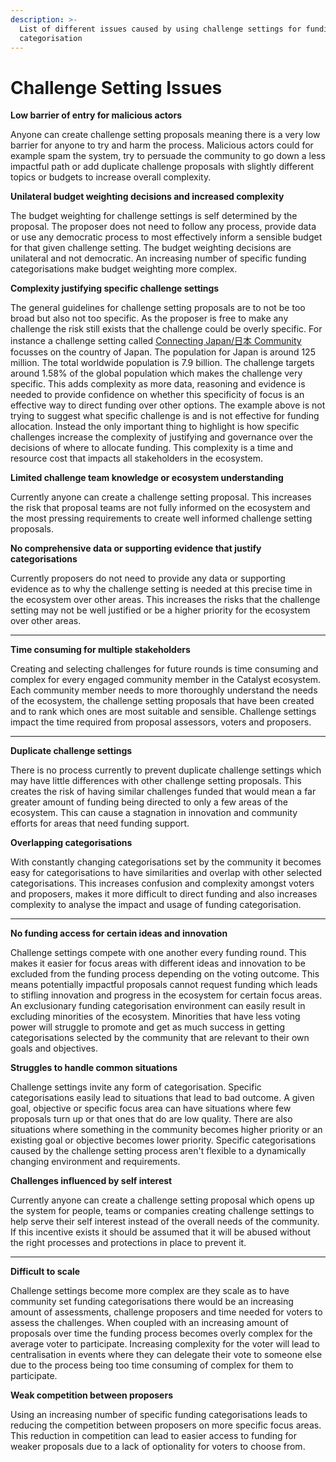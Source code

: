 ```yaml
---
description: >-
  List of different issues caused by using challenge settings for funding
  categorisation
---
```


# Challenge Setting Issues

**Low barrier of entry for malicious actors**

Anyone can create challenge setting proposals meaning there is a very low barrier for anyone to try and harm the process. Malicious actors could for example spam the system, try to persuade the community to go down a less impactful path or add duplicate challenge proposals with slightly different topics or budgets to increase overall complexity.



**Unilateral budget weighting decisions and increased complexity**

The budget weighting for challenge settings is self determined by the proposal. The proposer does not need to follow any process, provide data or use any democratic process to most effectively inform a sensible budget for that given challenge setting. The budget weighting decisions are unilateral and not democratic. An increasing number of specific funding categorisations make budget weighting more complex.



**Complexity justifying specific challenge settings**

The general guidelines for challenge setting proposals are to not be too broad but also not too specific. As the proposer is free to make any challenge the risk still exists that the challenge could be overly specific. For instance a challenge setting called [Connecting Japan/日本 Community](https://cardano.ideascale.com/c/campaigns/26238/about) focusses on the country of Japan. The population for Japan is around 125 million. The total worldwide population is 7.9 billion. The challenge targets around 1.58% of the global population which makes the challenge very specific. This adds complexity as more data, reasoning and evidence is needed to provide confidence on whether this specificity of focus is an effective way to direct funding over other options. The example above is not trying to suggest what specific challenge is and is not effective for funding allocation. Instead the only important thing to highlight is how specific challenges increase the complexity of justifying and governance over the decisions of where to allocate funding. This complexity is a time and resource cost that impacts all stakeholders in the ecosystem.



**Limited challenge team knowledge or ecosystem understanding**

Currently anyone can create a challenge setting proposal. This increases the risk that proposal teams are not fully informed on the ecosystem and the most pressing requirements to create well informed challenge setting proposals.



**No comprehensive data or supporting evidence that justify categorisations**

Currently proposers do not need to provide any data or supporting evidence as to why the challenge setting is needed at this precise time in the ecosystem over other areas. This increases the risks that the challenge setting may not be well justified or be a higher priority for the ecosystem over other areas.

****

**Time consuming for multiple stakeholders**

Creating and selecting challenges for future rounds is time consuming and complex for every engaged community member in the Catalyst ecosystem. Each community member needs to more thoroughly understand the needs of the ecosystem, the challenge setting proposals that have been created and to rank which ones are most suitable and sensible. Challenge settings impact the time required from proposal assessors, voters and proposers.

****

**Duplicate challenge settings**

There is no process currently to prevent duplicate challenge settings which may have little differences with other challenge setting proposals. This creates the risk of having similar challenges funded that would mean a far greater amount of funding being directed to only a few areas of the ecosystem. This can cause a stagnation in innovation and community efforts for areas that need funding support.



**Overlapping categorisations**

With constantly changing categorisations set by the community it becomes easy for categorisations to have similarities and overlap with other selected categorisations. This increases confusion and complexity amongst voters and proposers, makes it more difficult to direct funding and also increases complexity to analyse the impact and usage of funding categorisation.

****

**No funding access for certain ideas and innovation**

Challenge settings compete with one another every funding round. This makes it easier for focus areas with different ideas and innovation to be excluded from the funding process depending on the voting outcome. This means potentially impactful proposals cannot request funding which leads to stifling innovation and progress in the ecosystem for certain focus areas. An exclusionary funding categorisation environment can easily result in excluding minorities of the ecosystem. Minorities that have less voting power will struggle to promote and get as much success in getting categorisations selected by the community that are relevant to their own goals and objectives.&#x20;



**Struggles to handle common situations**

Challenge settings invite any form of categorisation. Specific categorisations easily lead to situations that lead to bad outcome. A given goal, objective or specific focus area can have situations where few proposals turn up or that ones that do are low quality. There are also situations where something in the community becomes higher priority or an existing goal or objective becomes lower priority. Specific categorisations caused by the challenge setting process aren't flexible to a dynamically changing environment and requirements.



**Challenges influenced by self interest**

Currently anyone can create a challenge setting proposal which opens up the system for people, teams or companies creating challenge settings to help serve their self interest instead of the overall needs of the community. If this incentive exists it should be assumed that it will be abused without the right processes and protections in place to prevent it.

****

**Difficult to scale**

Challenge settings become more complex are they scale as to have community set funding categorisations there would be an increasing amount of assessments, challenge proposers and time needed for voters to assess the challenges. When coupled with an increasing amount of proposals over time the funding process becomes overly complex for the average voter to participate. Increasing complexity for the voter will lead to centralisation in events where they can delegate their vote to someone else due to the process being too time consuming of complex for them to participate.



**Weak competition between proposers**

Using an increasing number of specific funding categorisations leads to reducing the competition between proposers on more specific focus areas. This reduction in competition can lead to easier access to funding for weaker proposals due to a lack of optionality for voters to choose from.
